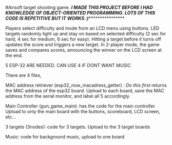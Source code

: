 #Airsoft target shooting game.
*****************I MADE THIS PROJECT BEFORE I HAD KNOWLEDGE OF OBJECT-ORIENTED PROGRAMMING. LOTS OF THIS CODE IS REPETITIVE BUT IT WORKS :)*********************************

Players select difficulty and mode from an LCD menu using buttons.
LED targets randomly light up and stay on based on selected difficulty (2 sec for hard, 4 sec for medium, 6 sec for easy).
Hitting a target before it turns off updates the score and triggers a new target.
In 2-player mode, the game saves and compares scores, announcing the winner on the LCD screen at the end.


5 ESP-32 ARE NEEDED. CAN USE 4 IF DONT WANT MUSIC

There are 4 files,

MAC address retriever (esp32_now_macadress_getter) : *Do this first* returns the MAC address of the esp32 board. Upload to each board, save the MAC address from the serial monitor, and label all 5 accordingly.

Main Controller (gun_game_main): has the code for the main controller. Upload to only the main board with the buttons, scoreboard, LCD screen, etc...

3 targets (3nodes): code for 3 targets. Upload to the 3 target boards

Music: code for background music, upload to one board

